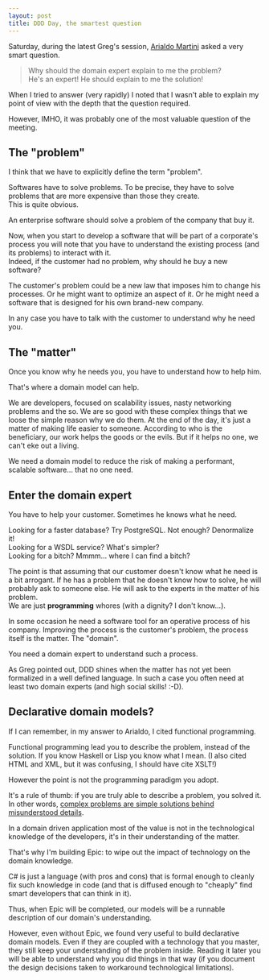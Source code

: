 ```yaml
---
layout: post
title: DDD Day, the smartest question
---
```

Saturday, during the latest Greg's session, [Arialdo Martini][arialdo] asked a 
very smart question.

> Why should the domain expert explain to me the problem?  
> He's an expert! He should explain to me the solution!

When I tried to answer (very rapidly) I noted that I wasn't able to explain my 
point of view with the depth that the question required.

However, IMHO, it was probably one of the most valuable question of the meeting.

The "problem"
-------------
I think that we have to explicitly define the term "problem".

Softwares have to solve problems. To be precise, they have to solve 
problems that are more expensive than those they create.  
This is quite obvious.

An enterprise software should solve a problem of the company that buy it.

Now, when you start to develop a software that will be part of a corporate's 
process you will note that you have to understand the existing process (and its
problems) to interact with it.  
Indeed, if the customer had no problem, why should he buy a new software?

The customer's problem could be a new law that imposes him to change his 
processes. Or he might want to optimize an aspect of it. Or he might need a 
software that is designed for his own brand-new company.

In any case you have to talk with the customer to understand why he need you.

The "matter"
------------
Once you know why he needs you, you have to understand how to help him.

That's where a domain model can help. 

We are developers, focused on scalability issues, nasty networking problems and 
the so. We are so good with these complex things that we loose the simple reason 
why we do them. At the end of the day, it's just a matter of making life easier 
to someone. 
According to who is the beneficiary, our work helps the goods or the evils. 
But if it helps no one, we can't eke out a living.

We need a domain model to reduce the risk of making a performant, scalable 
software... that no one need.

Enter the domain expert 
-----------------------
You have to help your customer. Sometimes he knows what he need.

Looking for a faster database? Try PostgreSQL. Not enough? Denormalize it!  
Looking for a WSDL service? What's simpler?  
Looking for a bitch? Mmmm... where I can find a bitch?

The point is that assuming that our customer doesn't know what he need is a bit 
arrogant. If he has a problem that he doesn't know how to solve, he will 
probably ask to someone else. He will ask to the experts in the matter of his 
problem.   
We are just **programming** whores (with a dignity? I don't know...). 

In some occasion he need a software tool for an operative process of his company.
Improving the process is the customer's problem, the process itself is the 
matter. The "domain".

You need a domain expert to understand such a process.

As Greg pointed out, DDD shines when the matter has not yet been formalized in 
a well defined language. In such a case you often need at least two domain 
experts (and high social skills! :-D).

Declarative domain models?
--------------------------
If I can remember, in my answer to Arialdo, I cited functional programming.

Functional programming lead you to describe the problem, instead of the solution.
If you know Haskell or Lisp you know what I mean.
(I also cited HTML and XML, but it was confusing, I should have cite XSLT!)

However the point is not the programming paradigm you adopt.

It's a rule of thumb: if you are truly able to describe a problem, you solved it.
In other words, [complex problems are simple solutions behind misunderstood details][tesio].

In a domain driven application most of the value is not in the technological 
knowledge of the developers, it's in their understanding of the matter.

That's why I'm building Epic: to wipe out the impact of technology on the
domain knowledge.

C# is just a language (with pros and cons) that is formal enough to cleanly 
fix such knowledge in code (and that is diffused enough to "cheaply" find 
smart developers that can think in it).

Thus, when Epic will be completed, our models will be a runnable description 
of our domain's understanding. 

However, even without Epic, we found very useful
to build declarative domain models. Even if they are coupled with a technology
that you master, they still keep your understanding of the problem inside.
Reading it later you will be able to understand why you did things in that way
(if you document the design decisions taken to workaround technological 
limitations).


[arialdo]: http://arialdomartini.wordpress.com/
[tesio]: http://www.tesio.it/
